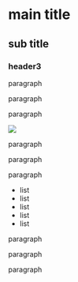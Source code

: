 # main title

## sub title

### header3

paragraph

paragraph

paragraph

![](sample.png)

paragraph

paragraph

paragraph

* list
* list
* list
* list
* list

paragraph

paragraph

paragraph


